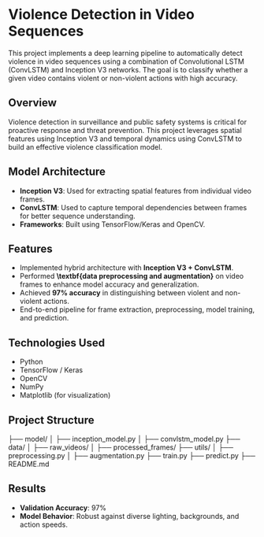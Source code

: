 # Violence Detection in Video Sequences

This project implements a deep learning pipeline to automatically detect violence in video sequences using a combination of Convolutional LSTM (ConvLSTM) and Inception V3 networks. The goal is to classify whether a given video contains violent or non-violent actions with high accuracy.

## Overview

Violence detection in surveillance and public safety systems is critical for proactive response and threat prevention. This project leverages spatial features using Inception V3 and temporal dynamics using ConvLSTM to build an effective violence classification model.

## Model Architecture

- **Inception V3**: Used for extracting spatial features from individual video frames.
- **ConvLSTM**: Used to capture temporal dependencies between frames for better sequence understanding.
- **Frameworks**: Built using TensorFlow/Keras and OpenCV.

## Features

- Implemented hybrid architecture with **Inception V3 + ConvLSTM**.
- Performed **\textbf{data preprocessing and augmentation}** on video frames to enhance model accuracy and generalization.
- Achieved **97% accuracy** in distinguishing between violent and non-violent actions.
- End-to-end pipeline for frame extraction, preprocessing, model training, and prediction.

## Technologies Used

- Python
- TensorFlow / Keras
- OpenCV
- NumPy
- Matplotlib (for visualization)

## Project Structure

├── model/
│ ├── inception_model.py
│ ├── convlstm_model.py
├── data/
│ ├── raw_videos/
│ ├── processed_frames/
├── utils/
│ ├── preprocessing.py
│ ├── augmentation.py
├── train.py
├── predict.py
├── README.md


## Results

- **Validation Accuracy**: 97%
- **Model Behavior**: Robust against diverse lighting, backgrounds, and action speeds.
